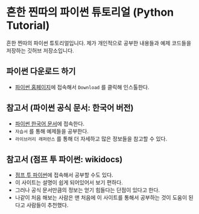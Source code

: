 # 흔한 찐따의 파이썬 튜토리얼 (Python Tutorial)
흔한 찐따의 파이썬 튜토리얼입니다.
제가 개인적으로 공부한 내용들과 예제 코드들을 저장하는 깃허브 저장소입니다.

## 파이썬 다운로드 하기
- [파이썬 홈페이지](https://www.python.org/)에 접속해서 `Download` 를 클릭해 인스톨한다.

## 참고서 (파이썬 공식 문서: 한국어 버전)
- [파이썬 한국어 문서](https://docs.python.org/ko/3/)에 접속한다.
- `자습서` 를 통해 예제들을 공부한다.
- `라이브러리 래퍼런스` 를 통해 더 자세하고 많은 정보들을 참고할 수 있다.

## 참고서 (점프 투 파이썬: wikidocs)
- [점프 투 파이썬](https://wikidocs.net/book/1)에 접속해서 공부할 수도 있다.
- 이 사이트는 설명이 쉽게 되어있어서 보기 편하다.
- 그러나 공식 문서만큼의 정보는 얻기 힘들다는 단점이 있다고 한다.
- 나같이 처음 해보는 사람은 맨 처음에 이 사이트를 통해서 공부하는 것이 도움이 된다고 사람들이 추천했다.
